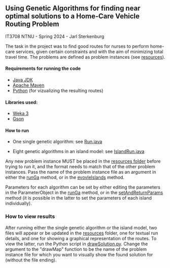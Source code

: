 ## Using Genetic Algorithms for finding near optimal solutions to a Home-Care Vehicle Routing Problem

IT3708 NTNU - Spring 2024 - Jarl Sterkenburg

The task in the project was to find good routes for nurses to perform home-care services, given certain constraints and with the aim of minimizing total travel time. The problems are defined as problem instances (see [resources](/src/main/resources/)).

#### Requirements for running the code
- [Java JDK](https://www.oracle.com/java/technologies/downloads/)
- [Apache Maven](https://maven.apache.org)
- [Python](https://www.python.org/downloads/) (for vizualizing the resulting routes)
#### Libraries used:
- [Weka 3](https://www.cs.waikato.ac.nz/ml/weka/index.html)
- [Gson](https://github.com/google/gson)


#### How to run

- One single genetic algorithm: see [Run.java](/src/main/java/com/p2/Run.java)

- Eight genetic algorithms in an island model: see [IslandRun.java](/src/main/java/com/p2/IslandRun.java)

Any new problem instance MUST be placed in the [resources folder](/src/main/resources/) before trying to run it, and the format needs to match that of the other problem instances. Pass the name of the problem instance file as an argument in either the [runGa](/src/main/java/com/p2/Run.java) method, or in the [evovleIslands](/src/main/java/com/p2/IslandRun.java) method.

Parameters for each algorithm can be set by either editing the parameters in the ParameterObject in the [runGa](/src/main/java/com/p2/Run.java) method, or in the [setAndReturnParams](/src/main/java/com/p2/run_utils/ParameterSetter.java) method (it is possible in the latter to set the parameters of each island individually).

### How to view results

After running either the single genetic algorithm or the island model, two files will appear or be updated in the [resources](/src/main/resources/) folder, one for textual run details, and one for showing a graphical representation of the routes. To view the latter, run the Python script in [drawSolution.py](/src/main/resources/drawSolution.py). Change the argument to the "drawMap" function to be the name of the problem instance file for which you want to visually show the found solution for (without the file ending).
